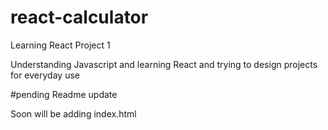 # react-calculator
Learning React Project 1

Understanding Javascript and learning React and trying to design projects for everyday use

#pending Readme update

Soon will be adding index.html
